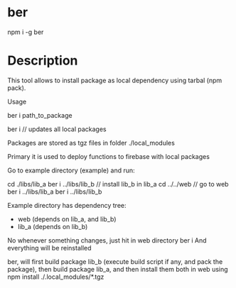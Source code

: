 # ber

npm i -g ber

# Description

This tool allows to install package as local dependency using tarbal (npm pack).

Usage

ber i path_to_package

ber i // updates all local packages

Packages are stored as tgz files in folder ./local_modules

Primary it is used to deploy functions to firebase with local packages

Go to example directory (example) and run:

cd ./libs/lib_a
ber i ../libs/lib_b // install lib_b in lib_a
cd ../../web // go to web
ber i ../libs/lib_a
ber i ../libs/lib_b

Example directory has dependency tree:

- web (depends on lib_a, and lib_b)
- lib_a (depends on lib_b)

No whenever something changes, just hit in web directory
ber i 
And everything will be reinstalled

ber, will first build package lib_b (execute build script if any, and pack the package), then build package lib_a, and then install them both in web using npm install ./.local_modules/*.tgz
